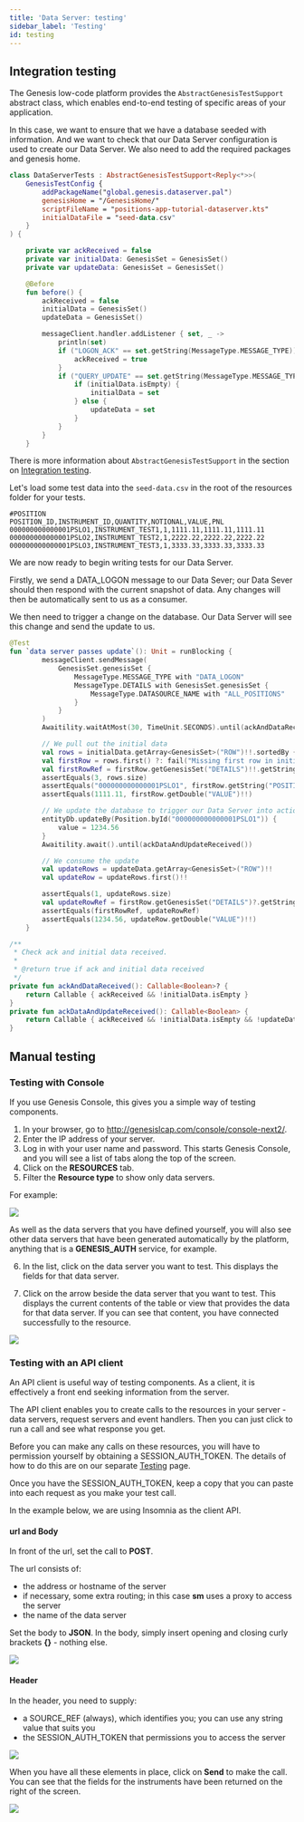 ```yaml
---
title: 'Data Server: testing'
sidebar_label: 'Testing'
id: testing
---
```




## Integration testing

The Genesis low-code platform provides the `AbstractGenesisTestSupport` abstract class, which enables end-to-end testing of specific areas of your application. 

In this case, we want to ensure that we have a database seeded with information. And we want to check that our Data Server configuration is used to create our Data Server. We also need to add the required packages and genesis home.

```kotlin
class DataServerTests : AbstractGenesisTestSupport<Reply<*>>(
    GenesisTestConfig {
        addPackageName("global.genesis.dataserver.pal")
        genesisHome = "/GenesisHome/"
        scriptFileName = "positions-app-tutorial-dataserver.kts"
        initialDataFile = "seed-data.csv"
    }
) {

    private var ackReceived = false
    private var initialData: GenesisSet = GenesisSet()
    private var updateData: GenesisSet = GenesisSet()

    @Before
    fun before() {
        ackReceived = false
        initialData = GenesisSet()
        updateData = GenesisSet()

        messageClient.handler.addListener { set, _ ->
            println(set)
            if ("LOGON_ACK" == set.getString(MessageType.MESSAGE_TYPE)) {
                ackReceived = true
            }
            if ("QUERY_UPDATE" == set.getString(MessageType.MESSAGE_TYPE)) {
                if (initialData.isEmpty) {
                    initialData = set
                } else {
                    updateData = set
                }
            }
        }
    }
```

There is more information about `AbstractGenesisTestSupport` in the section on [Integration testing](/operations/testing/integration-testing/#abstractgenesistestsupport).

Let's load some test data into the `seed-data.csv` in the root of the resources folder for your tests.

```text
#POSITION
POSITION_ID,INSTRUMENT_ID,QUANTITY,NOTIONAL,VALUE,PNL
000000000000001PSLO1,INSTRUMENT_TEST1,1,1111.11,1111.11,1111.11
000000000000001PSLO2,INSTRUMENT_TEST2,1,2222.22,2222.22,2222.22
000000000000001PSLO3,INSTRUMENT_TEST3,1,3333.33,3333.33,3333.33
```


We are now ready to begin writing tests for our Data Server.

Firstly, we send a DATA_LOGON message to our Data Sever; our Data Sever should then respond with the current snapshot of data. Any changes will then be automatically sent to us as a consumer.

We then need to trigger a change on the database. Our Data Server will see this change and send the update to us.

```kotlin
@Test
fun `data server passes update`(): Unit = runBlocking {
        messageClient.sendMessage(
            GenesisSet.genesisSet {
                MessageType.MESSAGE_TYPE with "DATA_LOGON"
                MessageType.DETAILS with GenesisSet.genesisSet {
                    MessageType.DATASOURCE_NAME with "ALL_POSITIONS"
                }
            }
        )
        Awaitility.waitAtMost(30, TimeUnit.SECONDS).until(ackAndDataReceived())

        // We pull out the initial data
        val rows = initialData.getArray<GenesisSet>("ROW")!!.sortedBy { it?.getString("POSITION_ID") }
        val firstRow = rows.first() ?: fail("Missing first row in initial data")
        val firstRowRef = firstRow.getGenesisSet("DETAILS")!!.getString("ROW_REF")!!
        assertEquals(3, rows.size)
        assertEquals("000000000000001PSLO1", firstRow.getString("POSITION_ID")!!)
        assertEquals(1111.11, firstRow.getDouble("VALUE")!!)

        // We update the database to trigger our Data Server into action
        entityDb.updateBy(Position.byId("000000000000001PSLO1")) {
            value = 1234.56
        }
        Awaitility.await().until(ackDataAndUpdateReceived())

        // We consume the update
        val updateRows = updateData.getArray<GenesisSet>("ROW")!!
        val updateRow = updateRows.first()!!

        assertEquals(1, updateRows.size)
        val updateRowRef = firstRow.getGenesisSet("DETAILS")?.getString("ROW_REF")!!
        assertEquals(firstRowRef, updateRowRef)
        assertEquals(1234.56, updateRow.getDouble("VALUE")!!)
    }

/**
 * Check ack and initial data received.
 *
 * @return true if ack and initial data received
 */
private fun ackAndDataReceived(): Callable<Boolean>? {
    return Callable { ackReceived && !initialData.isEmpty }
}
private fun ackDataAndUpdateReceived(): Callable<Boolean> {
    return Callable { ackReceived && !initialData.isEmpty && !updateData.isEmpty }
}


```

## Manual testing

### Testing with Console
If you use Genesis Console, this gives you a simple way of testing components.

1. In your browser, go to http://genesislcap.com/console/console-next2/.
2. Enter the IP address of your server.
3. Log in with your user name and password. This starts Genesis Console, and you will see a list of tabs along the top of the screen.
4. Click on the **RESOURCES** tab.
5. Filter the **Resource type** to show only data servers.

For example:

![](/img/test-console-ds-filter.png)

As well as the data servers that you have defined yourself, you will also see other data servers that have been generated automatically by the platform, anything that is a **GENESIS_AUTH** service, for example.

6. In the list, click on the data server you want to test. This displays the fields for that data server. 

7. Click on the arrow beside the data server that you want to test. This displays the current contents of the table or view that provides the data for that data server. If you can see that content, you have connected successfully to the resource.

![](/img/test-console-ds-success.png)


### Testing with an API client

An API client is useful way of testing components. As a client, it is effectively a front end seeking information from the server.

The API client enables you to create calls to the resources in your server - data servers, request servers and event handlers. Then you can just click to run a call and see what response you get.

Before you can make any calls on these resources, you will have to permission yourself by obtaining a SESSION_AUTH_TOKEN. The details of how to do this are on our separate [Testing](/operations/testing/component-testing/#using-an-api-client) page.

Once you have the SESSION_AUTH_TOKEN, keep a copy that you can paste into each request as you make your test call.

In the example below, we are using Insomnia as the client API.

#### url and Body
In front of the url, set the call to **POST**.

The url consists of:

- the address or hostname of the server
- if necessary, some extra routing; in this case **sm** uses a proxy to access the server
- the name of the data server


Set the body to **JSON**. In the body, simply insert opening and closing curly brackets **{}** - nothing else. 

![](/img/test-ds-url-body.png)

#### Header
In the header, you need to supply:

- a SOURCE_REF (always), which identifies you; you can use any string value that suits you
- the SESSION_AUTH_TOKEN that permissions you to access the server

![](/img/test-ds-header.png)

When you have all these elements in place, click on **Send** to make the call. You can see that the fields for the instruments have been returned on the right of the screen.

![](/img/test-ds-instrument-success.png)

